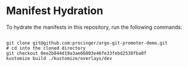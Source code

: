 
# Manifest Hydration

To hydrate the manifests in this repository, run the following commands:

```shell

git clone git@github.com:procinger/argo-git-promoter-demo.git
# cd into the cloned directory
git checkout 0ee2b844d19a3ae66803e46fe33febd2538fba0f
kustomize build ./kustomize/overlays/dev
```